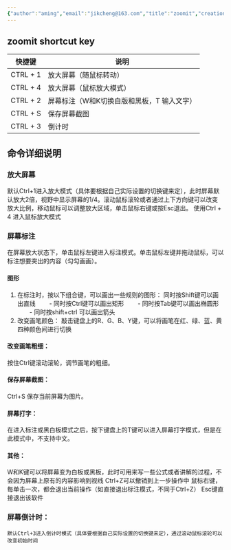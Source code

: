 ```yaml
---
{"author":"aming","email":"jikcheng@163.com","title":"zoomit","creation_date":"2022-06-27 15:57","Last modified date":"2022-11-25 20:25","tags":"zoomit","File Folder with relative path":"soft/Doc","remark":null,"other":null,"dg-publish":true,"permalink":"/soft/doc/zoomit/","dgPassFrontmatter":true}
---
```



## zoomit shortcut key

| 快捷键   | 说明                                       |
| -------- | ------------------------------------------ |
| CTRL + 1 | 放大屏幕（随鼠标转动）                     |
| CTRL + 4 | 放大屏幕（鼠标放大模式）                   |
| CTRL + 2 | 屏幕标注（W和K切换白版和黑板，T 输入文字） |
| CTRL + S | 保存屏幕截图                               |
| CTRL + 3 | 倒计时                                     | 
## 命令详细说明
### 放大屏幕
默认Ctrl+1进入放大模式（具体要根据自己实际设置的切换键来定），此时屏幕默认放大2倍，视野中显示屏幕的1/4。滚动鼠标滚轮或者通过上下方向键可以改变放大比例，移动鼠标可以调整放大区域，单击鼠标右键或按Esc退出。
使用Ctrl + 4 进入鼠标放大模式
### 屏幕标注
在屏幕放大状态下，单击鼠标左键进入标注模式。单击鼠标左键并拖动鼠标，可以标注想要突出的内容（勾勾画画）。
#### 图形
1. 在标注时，按以下组合键，可以画出一些规则的图形：
同时按Shift键可以画出直线
　　- 同时按Ctrl键可以画出矩形
　　- 同时按Tab键可以画出椭圆形
　　- 同时按shift+ctrl 可以画出箭头
2. 改变画笔颜色：
敲击键盘上的R、G、B、Y键，可以将画笔在红、绿、蓝、黄四种颜色间进行切换
#### 改变画笔粗细：
按住Ctrl键滚动滚轮，调节画笔的粗细。
#### 保存屏幕截图：
Ctrl+S 保存当前屏幕为图片。
#### 屏幕打字：
在进入标注或黑白板模式之后，按下键盘上的T键可以进入屏幕打字模式，但是在此模式中，不支持中文。
#### 其他：
W和K键可以将屏幕变为白板或黑板，此时可用来写一些公式或者讲解的过程，不会因为屏幕上原有的内容影响到视线
Ctrl+Z可以撤销到上一步操作中
鼠标右键，每单击一次，都会退出当前操作（如直接退出标注模式，不同于Ctrl+Z）
Esc键直接退出该软件
### 屏幕倒计时：
    默认Ctrl+3进入倒计时模式（具体要根据自己实际设置的切换键来定），通过滚动鼠标滚轮可以改变初始时间